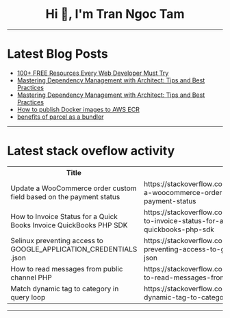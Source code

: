 <h1 align="center">Hi 👋, I'm Tran Ngoc Tam</h1>

---

# Latest Blog Posts 
<!-- BLOG-POST-LIST:START -->
- [100+ FREE Resources Every Web Developer Must Try](https://dev.to/agunwachidiebelecalistus/100-free-resources-every-web-developer-must-try-47ln)
- [Mastering Dependency Management with Architect: Tips and Best Practices](https://dev.to/joswellahwasike/mastering-dependency-management-with-architect-tips-and-best-practices-2ooi)
- [Mastering Dependency Management with Architect: Tips and Best Practices](https://dev.to/joswellahwasike/mastering-dependency-management-with-architect-tips-and-best-practices-5bjk)
- [How to publish Docker images to AWS ECR](https://dev.to/justplegend/how-to-publish-docker-images-to-aws-ecr-1n8p)
- [benefits of parcel as a bundler](https://dev.to/anurag_singh_2jz/benefits-of-parcel-as-a-bundler-1fbi)
<!-- BLOG-POST-LIST:END -->

---

# Latest stack oveflow activity
<table>
  <tr><th>Title</th><th>Link</th></tr>
  <!-- STACKOVERFLOW:START --><tr><td>Update a WooCommerce order custom field based on the payment status</td><td>https://stackoverflow.com/questions/78732568/update-a-woocommerce-order-custom-field-based-on-the-payment-status</td></tr><tr><td>How to Invoice Status for a Quick Books Invoice QuickBooks PHP SDK</td><td>https://stackoverflow.com/questions/78732503/how-to-invoice-status-for-a-quick-books-invoice-quickbooks-php-sdk</td></tr><tr><td>Selinux preventing access to GOOGLE_APPLICATION_CREDENTIALS .json</td><td>https://stackoverflow.com/questions/78732492/selinux-preventing-access-to-google-application-credentials-json</td></tr><tr><td>How to read messages from public channel PHP</td><td>https://stackoverflow.com/questions/78732489/how-to-read-messages-from-public-channel-php</td></tr><tr><td>Match dynamic tag to category in query loop</td><td>https://stackoverflow.com/questions/78732419/match-dynamic-tag-to-category-in-query-loop</td></tr><!-- STACKOVERFLOW:END -->
</table>

---


